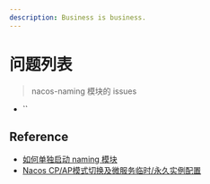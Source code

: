 ```yaml
---
description: Business is business.
---
```


# 问题列表

> nacos-naming 模块的 issues

* \`\`

## Reference

* [如何单独启动 naming 模块](https://github.com/alibaba/nacos/issues/3042)
* [Nacos CP/AP模式切换及微服务临时/永久实例配置](https://blog.csdn.net/weixin_43791937/article/details/106496167?utm_medium=distribute.pc_relevant.none-task-blog-baidujs-1)

